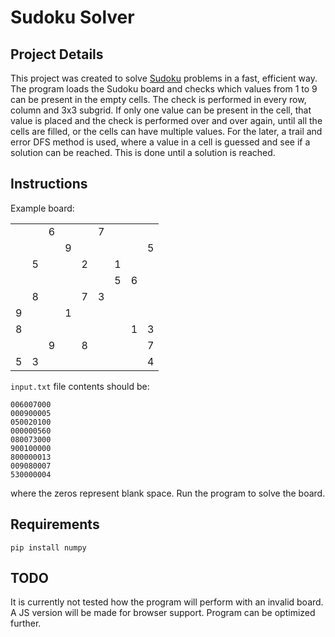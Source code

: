 # Sudoku Solver

## Project Details

This project was created to solve [Sudoku](https://en.wikipedia.org/wiki/Sudoku) problems in a fast, efficient way. The program loads the Sudoku board and checks which values from 1 to 9 can be present in the empty cells. The check is performed in every row, column and 3x3 subgrid. If only one value can be present in the cell, that value is placed and the check is performed over and over again, until all the cells are filled, or the cells can have multiple values. For the later, a trail and error DFS method is used, where a value in a cell is guessed and see if a solution can be reached. This is done until a solution is reached.

## Instructions

Example board:

<table>
<tbody>
<tr>
<td>&nbsp;</td>
<td>&nbsp;</td>
<td>6</td>
<td>&nbsp;</td>
<td>&nbsp;</td>
<td>7</td>
<td>&nbsp;</td>
<td>&nbsp;</td>
<td>&nbsp;</td>
</tr>
<tr>
<td>&nbsp;</td>
<td>&nbsp;</td>
<td>&nbsp;</td>
<td>9</td>
<td>&nbsp;</td>
<td>&nbsp;</td>
<td>&nbsp;</td>
<td>&nbsp;</td>
<td>5</td>
</tr>
<tr>
<td>&nbsp;</td>
<td>5</td>
<td>&nbsp;</td>
<td>&nbsp;</td>
<td>2</td>
<td>&nbsp;</td>
<td>1</td>
<td>&nbsp;</td>
<td>&nbsp;</td>
</tr>
<tr>
<td>&nbsp;</td>
<td>&nbsp;</td>
<td>&nbsp;</td>
<td>&nbsp;</td>
<td>&nbsp;</td>
<td>&nbsp;</td>
<td>5</td>
<td>6</td>
<td>&nbsp;</td>
</tr>
<tr>
<td>&nbsp;</td>
<td>8</td>
<td>&nbsp;</td>
<td>&nbsp;</td>
<td>7</td>
<td>3</td>
<td>&nbsp;</td>
<td>&nbsp;</td>
<td>&nbsp;</td>
</tr>
<tr>
<td>9</td>
<td>&nbsp;</td>
<td>&nbsp;</td>
<td>1</td>
<td>&nbsp;</td>
<td>&nbsp;</td>
<td>&nbsp;</td>
<td>&nbsp;</td>
<td>&nbsp;</td>
</tr>
<tr>
<td>8</td>
<td>&nbsp;</td>
<td>&nbsp;</td>
<td>&nbsp;</td>
<td>&nbsp;</td>
<td>&nbsp;</td>
<td>&nbsp;</td>
<td>1</td>
<td>3</td>
</tr>
<tr>
<td>&nbsp;</td>
<td>&nbsp;</td>
<td>9</td>
<td>&nbsp;</td>
<td>8</td>
<td>&nbsp;</td>
<td>&nbsp;</td>
<td>&nbsp;</td>
<td>7</td>
</tr>
<tr>
<td>5</td>
<td>3</td>
<td>&nbsp;</td>
<td>&nbsp;</td>
<td>&nbsp;</td>
<td>&nbsp;</td>
<td>&nbsp;</td>
<td>&nbsp;</td>
<td>4</td>
</tr>
</tbody>
</table>

`input.txt` file contents should be:

```
006007000
000900005
050020100
000000560
080073000
900100000
800000013
009080007
530000004
```

where the zeros represent blank space. Run the program to solve the board.

## Requirements

`pip install numpy`

## TODO

It is currently not tested how the program will perform with an invalid board. A JS version will be made for browser support. Program can be optimized further.